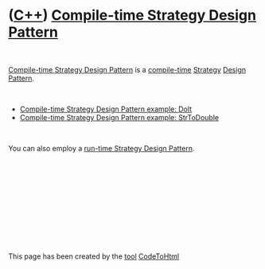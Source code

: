 



 

 

 

 

 

([C++](Cpp.htm)) [Compile-time Strategy Design Pattern](CppCtStrategyDesignPattern.htm)
=======================================================================================

 

[Compile-time Strategy Design Pattern](CppCtStrategyDesignPattern.htm)
is a [compile-time](CppCompileTime.htm)
[Strategy](CppDesignPatternStrategy.htm) [Design
Pattern](CppDesignPattern.htm).

 

-   [Compile-time Strategy Design Pattern example:
    DoIt](CppCtStrategyDesignPatternExampleDoIt.htm)
-   [Compile-time Strategy Design Pattern example:
    StrToDouble](CppCtStrategyDesignPatternExampleStrToDouble.htm)

 

You can also employ a [run-time Strategy Design
Pattern](CppStrategyDesignPatternExampleStrToDouble.htm).

 

 

 

 

 





 




This page has been created by the [tool](Tools.htm)
[CodeToHtml](ToolCodeToHtml.htm)
